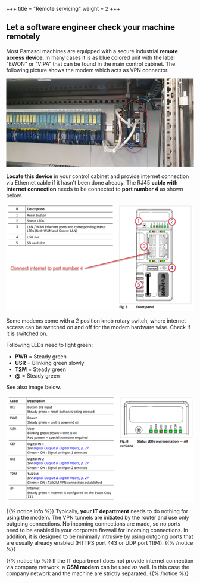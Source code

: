 +++
title = "Remote servicing"
weight = 2
+++

## Let a software engineer check your machine remotely

Most Pamasol machines are equipped with a secure industrial **remote access device**. In many cases it is as blue colored unit with the label "EWON" or "VIPA" that can be found in the main control cabinet. The following picture shows the modem which acts as VPN connector.

![Industrial modem](images/ewon_industrial_modem.png?width=100%)

**Locate this device** in your control cabinet and provide internet connection via Ethernet cable if it hasn't been done already. The RJ45 **cable with internet connection** needs to be connected to **port number 4** as shown below.

![Front side view](images/ewon_front_side.png?width=100%)

Some modems come with a 2 position knob rotary switch, where internet access can be switched on and off for the modem hardware wise. Check if it is switched on.

Following LEDs need to light green:

* **PWR** = Steady green
* **USR** = Blinking green slowly
* **T2M** = Steady green
* **@**   = Steady green

See also image below.

![Status LEDs general](images/ewon_status_leds_general.png?width=100%)

{{% notice info %}}
Typically, **your IT department** needs to do nothing for using the modem. The VPN tunnels are initiated by the router and use only outgoing connections. No incoming connections are made,
so no ports need to be enabled in your corporate firewall for incoming connections. In addition, it is designed to be minimally intrusive by using outgoing ports that are usually already enabled (HTTPS port 443 or UDP port 1194).
{{% /notice %}}

{{% notice tip %}}
If the IT department does not provide internet connection via company network, a **GSM modem** can be used as well. In this case the company network and the machine are strictly separated.
{{% /notice %}}
